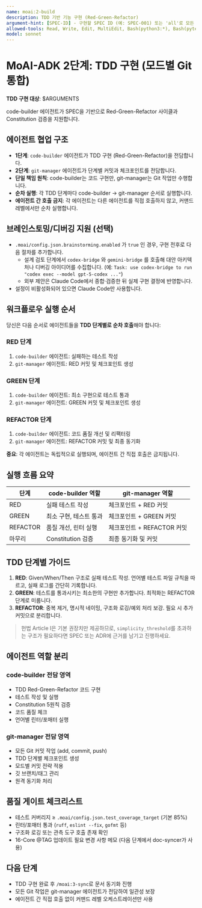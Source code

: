 ```yaml
---
name: moai:2-build
description: TDD 기반 기능 구현 (Red-Green-Refactor)
argument-hint: [SPEC-ID] - 구현할 SPEC ID (예: SPEC-001) 또는 'all'로 모든 SPEC 구현
allowed-tools: Read, Write, Edit, MultiEdit, Bash(python3:*), Bash(pytest:*), Task, WebFetch, Grep, Glob, TodoWrite
model: sonnet
---
```


# MoAI-ADK 2단계: TDD 구현 (모드별 Git 통합)

**TDD 구현 대상**: $ARGUMENTS

code-builder 에이전트가 SPEC을 기반으로 Red-Green-Refactor 사이클과 Constitution 검증을 지원합니다.

## 에이전트 협업 구조
- **1단계**: `code-builder` 에이전트가 TDD 구현 (Red-Green-Refactor)을 전담합니다.
- **2단계**: `git-manager` 에이전트가 단계별 커밋과 체크포인트를 전담합니다.
- **단일 책임 원칙**: code-builder는 코드 구현만, git-manager는 Git 작업만 수행합니다.
- **순차 실행**: 각 TDD 단계마다 code-builder → git-manager 순서로 실행합니다.
- **에이전트 간 호출 금지**: 각 에이전트는 다른 에이전트를 직접 호출하지 않고, 커맨드 레벨에서만 순차 실행합니다.

## 브레인스토밍/디버깅 지원 (선택)
- `.moai/config.json.brainstorming.enabled` 가 `true` 인 경우, 구현 전후로 다음 절차를 추가합니다.
  - 설계 검토 단계에서 `codex-bridge` 와 `gemini-bridge` 를 호출해 대안 아키텍처나 디버깅 아이디어를 수집합니다. (예: `Task: use codex-bridge to run "codex exec --model gpt-5-codex ..."`)
  - 외부 제안은 Claude Code에서 종합·검증한 뒤 실제 구현 결정에 반영합니다.
- 설정이 비활성화되어 있으면 Claude Code만 사용합니다.

## 워크플로우 실행 순서

당신은 다음 순서로 에이전트들을 **TDD 단계별로 순차 호출**해야 합니다:

### RED 단계
1. `code-builder` 에이전트: 실패하는 테스트 작성
2. `git-manager` 에이전트: RED 커밋 및 체크포인트 생성

### GREEN 단계
1. `code-builder` 에이전트: 최소 구현으로 테스트 통과
2. `git-manager` 에이전트: GREEN 커밋 및 체크포인트 생성

### REFACTOR 단계
1. `code-builder` 에이전트: 코드 품질 개선 및 리팩터링
2. `git-manager` 에이전트: REFACTOR 커밋 및 최종 동기화

**중요**: 각 에이전트는 독립적으로 실행되며, 에이전트 간 직접 호출은 금지됩니다.

## 실행 흐름 요약
| 단계 | code-builder 역할 | git-manager 역할 |
| --- | --- | --- |
| RED | 실패 테스트 작성 | 체크포인트 + RED 커밋 |
| GREEN | 최소 구현, 테스트 통과 | 체크포인트 + GREEN 커밋 |
| REFACTOR | 품질 개선, 린터 실행 | 체크포인트 + REFACTOR 커밋 |
| 마무리 | Constitution 검증 | 최종 동기화 및 커밋 |

## TDD 단계별 가이드
1. **RED**: Given/When/Then 구조로 실패 테스트 작성. 언어별 테스트 파일 규칙을 따르고, 실패 로그를 간단히 기록합니다.
2. **GREEN**: 테스트를 통과시키는 최소한의 구현만 추가합니다. 최적화는 REFACTOR 단계로 미룹니다.
3. **REFACTOR**: 중복 제거, 명시적 네이밍, 구조화 로깅/예외 처리 보강. 필요 시 추가 커밋으로 분리합니다.

> 헌법 Article I은 기본 권장치만 제공하므로, `simplicity_threshold`를 초과하는 구조가 필요하다면 SPEC 또는 ADR에 근거를 남기고 진행하세요.

## 에이전트 역할 분리

### code-builder 전담 영역
- TDD Red-Green-Refactor 코드 구현
- 테스트 작성 및 실행
- Constitution 5원칙 검증
- 코드 품질 체크
- 언어별 린터/포매터 실행

### git-manager 전담 영역
- 모든 Git 커밋 작업 (add, commit, push)
- TDD 단계별 체크포인트 생성
- 모드별 커밋 전략 적용
- 깃 브랜치/태그 관리
- 원격 동기화 처리

## 품질 게이트 체크리스트
- 테스트 커버리지 ≥ `.moai/config.json.test_coverage_target` (기본 85%)
- 린터/포매터 통과 (`ruff`, `eslint --fix`, `gofmt` 등)
- 구조화 로깅 또는 관측 도구 호출 존재 확인
- 16-Core @TAG 업데이트 필요 변경 사항 메모 (다음 단계에서 doc-syncer가 사용)

## 다음 단계
- TDD 구현 완료 후 `/moai:3-sync`로 문서 동기화 진행
- 모든 Git 작업은 git-manager 에이전트가 전담하여 일관성 보장
- 에이전트 간 직접 호출 없이 커맨드 레벨 오케스트레이션만 사용
